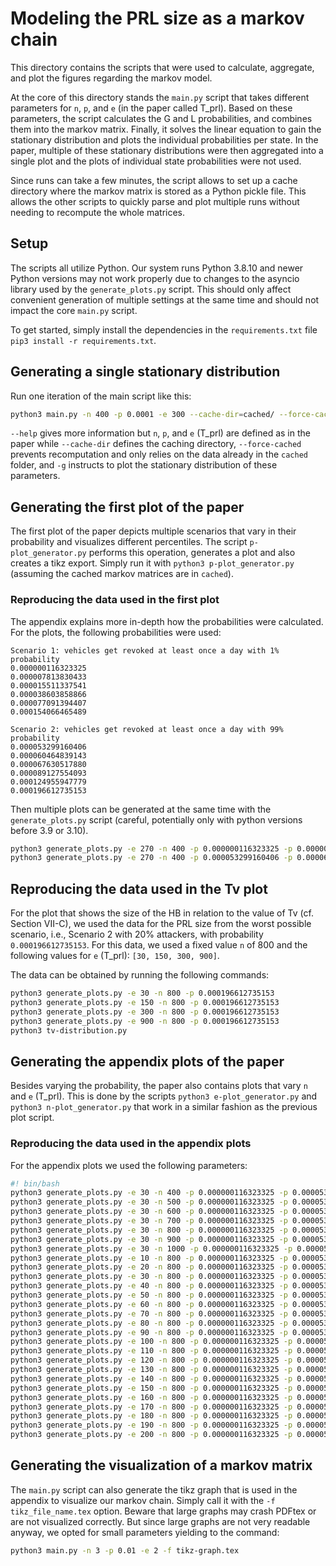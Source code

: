 # Modeling the PRL size as a markov chain
This directory contains the scripts that were used to calculate, aggregate, and plot the figures regarding the markov model.

At the core of this directory stands the `main.py` script that takes different parameters for `n`, `p`, and `e` (in the paper called T_prl).
Based on these parameters, the script calculates the G and L probabilities, and combines them into the markov matrix.
Finally, it solves the linear equation to gain the stationary distribution and plots the individual probabilities per state.
In the paper, multiple of these stationary distributions were then aggregated into a single plot and the plots of individual state probabilities were not used.

Since runs can take a few minutes, the script allows to set up a cache directory where the markov matrix is stored as a Python pickle file. 
This allows the other scripts to quickly parse and plot multiple runs without needing to recompute the whole matrices.

## Setup
The scripts all utilize Python. Our system runs Python 3.8.10 and newer Python versions may not work properly due to changes to the asyncio library used by the `generate_plots.py` script. 
This should only affect convenient generation of multiple settings at the same time and should not impact the core `main.py` script.

To get started, simply install the dependencies in the `requirements.txt` file `pip3 install -r requirements.txt`.

## Generating a single stationary distribution
Run one iteration of the main script like this:
```bash
python3 main.py -n 400 -p 0.0001 -e 300 --cache-dir=cached/ --force-cached -g
```
`--help` gives more information but `n`, `p`, and `e` (T_prl) are defined as in the paper while `--cache-dir` defines the caching directory, `--force-cached` prevents recomputation and only relies on the data already in the `cached` folder, and `-g` instructs to plot the stationary distribution of these parameters.

## Generating the first plot of the paper
The first plot of the paper depicts multiple scenarios that vary in their probability and visualizes different percentiles.
The script `p-plot_generator.py` performs this operation, generates a plot and also creates a tikz export. Simply run it with `python3 p-plot_generator.py` (assuming the cached markov matrices are in `cached`).

### Reproducing the data used in the first plot

The appendix explains more in-depth how the probabilities were calculated.
For the plots, the following probabilities were used:
```text
Scenario 1: vehicles get revoked at least once a day with 1% probability
0.000000116323325
0.000007813830433
0.000015511337541
0.000038603858866
0.000077091394407
0.000154066465489

Scenario 2: vehicles get revoked at least once a day with 99% probability
0.000053299160406
0.000060464839143
0.000067630517880
0.000089127554093
0.000124955947779
0.000196612735153
```

Then multiple plots can be generated at the same time with the `generate_plots.py` script (careful, potentially only with python versions before 3.9 or 3.10).
```bash
python3 generate_plots.py -e 270 -n 400 -p 0.000000116323325 -p 0.000007813830433 -p 0.000015511337541 -p 0.000038603858866 -p 0.000077091394407 -p 0.000154066465489
python3 generate_plots.py -e 270 -n 400 -p 0.000053299160406 -p 0.000060464839143 -p 0.000067630517880 -p 0.000089127554093 -p 0.000124955947779 -p 0.000196612735153
```

## Reproducing the data used in the Tv plot

For the plot that shows the size of the HB in relation to the value of Tv (cf.
Section VII-C), we used the data for the PRL size from the worst possible
scenario, i.e., Scenario 2 with 20% attackers, with probability
`0.000196612735153`. For this data, we used a fixed value `n` of 800 and the
following values for `e` (T_prl): `[30, 150, 300, 900]`.

The data can be obtained by running the following commands:
```bash
python3 generate_plots.py -e 30 -n 800 -p 0.000196612735153
python3 generate_plots.py -e 150 -n 800 -p 0.000196612735153
python3 generate_plots.py -e 300 -n 800 -p 0.000196612735153
python3 generate_plots.py -e 900 -n 800 -p 0.000196612735153
python3 tv-distribution.py
```

## Generating the appendix plots of the paper
Besides varying the probability, the paper also contains plots that vary `n` and `e` (T_prl).
This is done by the scripts `python3 e-plot_generator.py` and `python3 n-plot_generator.py` that work in a similar fashion as the previous plot script.

### Reproducing the data used in the appendix plots
For the appendix plots we used the following parameters:
```bash
#! bin/bash
python3 generate_plots.py -e 30 -n 400 -p 0.000000116323325 -p 0.000053299160406 -p 0.000154066465489 -p 0.000196612735153
python3 generate_plots.py -e 30 -n 500 -p 0.000000116323325 -p 0.000053299160406 -p 0.000154066465489 -p 0.000196612735153
python3 generate_plots.py -e 30 -n 600 -p 0.000000116323325 -p 0.000053299160406 -p 0.000154066465489 -p 0.000196612735153
python3 generate_plots.py -e 30 -n 700 -p 0.000000116323325 -p 0.000053299160406 -p 0.000154066465489 -p 0.000196612735153
python3 generate_plots.py -e 30 -n 800 -p 0.000000116323325 -p 0.000053299160406 -p 0.000154066465489 -p 0.000196612735153
python3 generate_plots.py -e 30 -n 900 -p 0.000000116323325 -p 0.000053299160406 -p 0.000154066465489 -p 0.000196612735153
python3 generate_plots.py -e 30 -n 1000 -p 0.000000116323325 -p 0.000053299160406 -p 0.000154066465489 -p 0.000196612735153
python3 generate_plots.py -e 10 -n 800 -p 0.000000116323325 -p 0.000053299160406 -p 0.000154066465489 -p 0.000196612735153
python3 generate_plots.py -e 20 -n 800 -p 0.000000116323325 -p 0.000053299160406 -p 0.000154066465489 -p 0.000196612735153
python3 generate_plots.py -e 30 -n 800 -p 0.000000116323325 -p 0.000053299160406 -p 0.000154066465489 -p 0.000196612735153
python3 generate_plots.py -e 40 -n 800 -p 0.000000116323325 -p 0.000053299160406 -p 0.000154066465489 -p 0.000196612735153
python3 generate_plots.py -e 50 -n 800 -p 0.000000116323325 -p 0.000053299160406 -p 0.000154066465489 -p 0.000196612735153
python3 generate_plots.py -e 60 -n 800 -p 0.000000116323325 -p 0.000053299160406 -p 0.000154066465489 -p 0.000196612735153
python3 generate_plots.py -e 70 -n 800 -p 0.000000116323325 -p 0.000053299160406 -p 0.000154066465489 -p 0.000196612735153
python3 generate_plots.py -e 80 -n 800 -p 0.000000116323325 -p 0.000053299160406 -p 0.000154066465489 -p 0.000196612735153
python3 generate_plots.py -e 90 -n 800 -p 0.000000116323325 -p 0.000053299160406 -p 0.000154066465489 -p 0.000196612735153
python3 generate_plots.py -e 100 -n 800 -p 0.000000116323325 -p 0.000053299160406 -p 0.000154066465489 -p 0.000196612735153
python3 generate_plots.py -e 110 -n 800 -p 0.000000116323325 -p 0.000053299160406 -p 0.000154066465489 -p 0.000196612735153
python3 generate_plots.py -e 120 -n 800 -p 0.000000116323325 -p 0.000053299160406 -p 0.000154066465489 -p 0.000196612735153
python3 generate_plots.py -e 130 -n 800 -p 0.000000116323325 -p 0.000053299160406 -p 0.000154066465489 -p 0.000196612735153
python3 generate_plots.py -e 140 -n 800 -p 0.000000116323325 -p 0.000053299160406 -p 0.000154066465489 -p 0.000196612735153
python3 generate_plots.py -e 150 -n 800 -p 0.000000116323325 -p 0.000053299160406 -p 0.000154066465489 -p 0.000196612735153
python3 generate_plots.py -e 160 -n 800 -p 0.000000116323325 -p 0.000053299160406 -p 0.000154066465489 -p 0.000196612735153
python3 generate_plots.py -e 170 -n 800 -p 0.000000116323325 -p 0.000053299160406 -p 0.000154066465489 -p 0.000196612735153
python3 generate_plots.py -e 180 -n 800 -p 0.000000116323325 -p 0.000053299160406 -p 0.000154066465489 -p 0.000196612735153
python3 generate_plots.py -e 190 -n 800 -p 0.000000116323325 -p 0.000053299160406 -p 0.000154066465489 -p 0.000196612735153
python3 generate_plots.py -e 200 -n 800 -p 0.000000116323325 -p 0.000053299160406 -p 0.000154066465489 -p 0.000196612735153
```

## Generating the visualization of a markov matrix
The `main.py` script can also generate the tikz graph that is used in the appendix to visualize our markov chain.
Simply call it with the `-f tikz_file_name.tex` option. Beware that large graphs may crash PDFtex or are not visualized correctly.
But since large graphs are not very readable anyway, we opted for small parameters yielding to the command:
```bash
python3 main.py -n 3 -p 0.01 -e 2 -f tikz-graph.tex
```